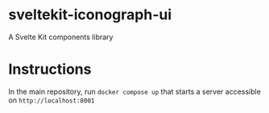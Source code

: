 # sveltekit-iconograph-ui

A Svelte Kit components library

# Instructions

In the main repository, run `docker compose up` that starts a server accessible on `http://localhost:8001`

